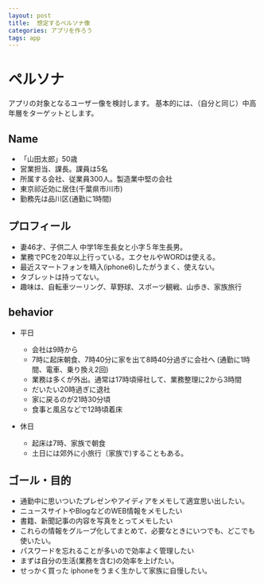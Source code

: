 ```yaml
---
layout: post
title:  想定するペルソナ像
categories: アプリを作ろう
tags: app
---
```

# ペルソナ

アプリの対象となるユーザー像を検討します。
基本的には、（自分と同じ）中高年層をターゲットとします。

## Name

* 「山田太郎」50歳
* 営業担当、課長。課員は5名
* 所属する会社、従業員300人。製造業中堅の会社
* 東京祁近効に居住(千葉県市川市)
* 勤務先は品川区(通勤に1時間)

## プロフィール

* 妻46才、子供二人 中学1年生長女と小字５年生長男。
* 業務でPCを20年以上行っている。エクセルやWORDは使える。
* 最近スマートフォンを睛入(iphone6)したがうまく、使えない。
* タブレットは持ってない。
* 趣味は、自転車ツーリング、草野球、スポーツ観戦、山歩き、家族旅行


## behavior

* 平日
    - 会社は9時から
	- 7時に起床朝食、7時40分に家を出て8時40分過ぎに会社へ  (通勤に1時間、電車、乗り換え2回)
  	- 業務は多くが外出。通常は17時頃帰社して、業務整理に2から3時間
  	- だいたい20時過ぎに退社
  	- 家に戻るのが21時30分頃
	- 食事と風呂などで12時頃着床

* 休日
    - 起床は7時、家族で朝食
    - 土日には郊外に小旅行〔家族で)することもある。

## ゴール・目的
* 通勤中に思いついたプレゼンやアイディアをメモして適宜思い出したい。
* ニュースサイトやBlogなどのWEB情報をメモしたい
* 書籍、新聞記事の内容を写真をとってメモしたい
* これらの情報をグループ化してまとめて、必要なときにいつでも、どこでも使いたい。
* パスワードを忘れることが多いので効率よく管理したい
* まずは自分の生活(業務を含む)の効率を上げたい。
* せっかく買った iphoneをうまく生かして家族に自慢したい。



